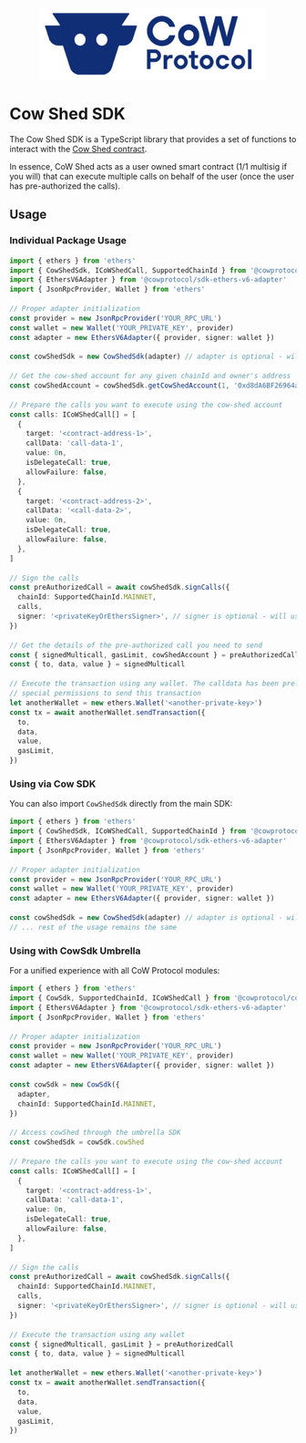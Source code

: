 <p align="center">
  <img width="400" src="https://github.com/cowprotocol/cow-sdk/raw/main/docs/images/CoW.png" />
</p>

# Cow Shed SDK

The Cow Shed SDK is a TypeScript library that provides a set of functions to interact with the [Cow Shed contract](https://github.com/cowdao-grants/cow-shed).

In essence, CoW Shed acts as a user owned smart contract (1/1 multisig if you will) that can execute multiple calls on behalf of the user (once the user has pre-authorized the calls).

## Usage

### Individual Package Usage

```ts
import { ethers } from 'ethers'
import { CowShedSdk, ICoWShedCall, SupportedChainId } from '@cowprotocol/cow-shed'
import { EthersV6Adapter } from '@cowprotocol/sdk-ethers-v6-adapter'
import { JsonRpcProvider, Wallet } from 'ethers'

// Proper adapter initialization
const provider = new JsonRpcProvider('YOUR_RPC_URL')
const wallet = new Wallet('YOUR_PRIVATE_KEY', provider)
const adapter = new EthersV6Adapter({ provider, signer: wallet })

const cowShedSdk = new CowShedSdk(adapter) // adapter is optional - will use global adapter if not provided

// Get the cow-shed account for any given chainId and owner's address
const cowShedAccount = cowShedSdk.getCowShedAccount(1, '0xd8dA6BF26964aF9D7eEd9e03E53415D37aA96045')

// Prepare the calls you want to execute using the cow-shed account
const calls: ICoWShedCall[] = [
  {
    target: '<contract-address-1>',
    callData: 'call-data-1',
    value: 0n,
    isDelegateCall: true,
    allowFailure: false,
  },
  {
    target: '<contract-address-2>',
    callData: '<call-data-2>',
    value: 0n,
    isDelegateCall: true,
    allowFailure: false,
  },
]

// Sign the calls
const preAuthorizedCall = await cowShedSdk.signCalls({
  chainId: SupportedChainId.MAINNET,
  calls,
  signer: '<privateKeyOrEthersSigner>', // signer is optional - will use global adapter's signer if not provided
})

// Get the details of the pre-authorized call you need to send
const { signedMulticall, gasLimit, cowShedAccount } = preAuthorizedCall
const { to, data, value } = signedMulticall

// Execute the transaction using any wallet. The calldata has been pre-authed, so you don't need any
// special permissions to send this transaction
let anotherWallet = new ethers.Wallet('<another-private-key>')
const tx = await anotherWallet.sendTransaction({
  to,
  data,
  value,
  gasLimit,
})
```

### Using via Cow SDK

You can also import `CowShedSdk` directly from the main SDK:

```ts
import { ethers } from 'ethers'
import { CowShedSdk, ICoWShedCall, SupportedChainId } from '@cowprotocol/cow-sdk'
import { EthersV6Adapter } from '@cowprotocol/sdk-ethers-v6-adapter'
import { JsonRpcProvider, Wallet } from 'ethers'

// Proper adapter initialization
const provider = new JsonRpcProvider('YOUR_RPC_URL')
const wallet = new Wallet('YOUR_PRIVATE_KEY', provider)
const adapter = new EthersV6Adapter({ provider, signer: wallet })

const cowShedSdk = new CowShedSdk(adapter) // adapter is optional - will use global adapter if not provided
// ... rest of the usage remains the same
```

### Using with CowSdk Umbrella

For a unified experience with all CoW Protocol modules:

```ts
import { ethers } from 'ethers'
import { CowSdk, SupportedChainId, ICoWShedCall } from '@cowprotocol/cow-sdk'
import { EthersV6Adapter } from '@cowprotocol/sdk-ethers-v6-adapter'
import { JsonRpcProvider, Wallet } from 'ethers'

// Proper adapter initialization
const provider = new JsonRpcProvider('YOUR_RPC_URL')
const wallet = new Wallet('YOUR_PRIVATE_KEY', provider)
const adapter = new EthersV6Adapter({ provider, signer: wallet })

const cowSdk = new CowSdk({
  adapter,
  chainId: SupportedChainId.MAINNET,
})

// Access cowShed through the umbrella SDK
const cowShedSdk = cowSdk.cowShed

// Prepare the calls you want to execute using the cow-shed account
const calls: ICoWShedCall[] = [
  {
    target: '<contract-address-1>',
    callData: 'call-data-1',
    value: 0n,
    isDelegateCall: true,
    allowFailure: false,
  },
]

// Sign the calls
const preAuthorizedCall = await cowShedSdk.signCalls({
  chainId: SupportedChainId.MAINNET,
  calls,
  signer: '<privateKeyOrEthersSigner>', // signer is optional - will use global adapter's signer if not provided
})

// Execute the transaction using any wallet
const { signedMulticall, gasLimit } = preAuthorizedCall
const { to, data, value } = signedMulticall

let anotherWallet = new ethers.Wallet('<another-private-key>')
const tx = await anotherWallet.sendTransaction({
  to,
  data,
  value,
  gasLimit,
})
```
